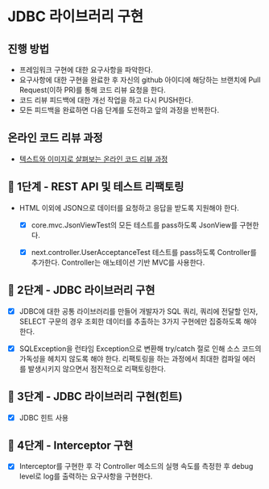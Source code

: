 # JDBC 라이브러리 구현
## 진행 방법
* 프레임워크 구현에 대한 요구사항을 파악한다.
* 요구사항에 대한 구현을 완료한 후 자신의 github 아이디에 해당하는 브랜치에 Pull Request(이하 PR)를 통해 코드 리뷰 요청을 한다.
* 코드 리뷰 피드백에 대한 개선 작업을 하고 다시 PUSH한다.
* 모든 피드백을 완료하면 다음 단계를 도전하고 앞의 과정을 반복한다.

## 온라인 코드 리뷰 과정
* [텍스트와 이미지로 살펴보는 온라인 코드 리뷰 과정](https://github.com/next-step/nextstep-docs/tree/master/codereview)

## 🚀 1단계 - REST API 및 테스트 리팩토링

- HTML 이외에 JSON으로 데이터를 요청하고 응답을 받도록 지원해야 한다.
  - [x] core.mvc.JsonViewTest의 모든 테스트를 pass하도록 JsonView를 구현한다.
  - [x] next.controller.UserAcceptanceTest 테스트를 pass하도록 Controller를 추가한다. Controller는 애노테이션 기반 MVC를 사용한다.


## 🚀 2단계 - JDBC 라이브러리 구현

- [x] JDBC에 대한 공통 라이브러리를 만들어 개발자가 SQL 쿼리, 쿼리에 전달할 인자, SELECT 구문의 경우 조회한 데이터를 추출하는 3가지 구현에만 집중하도록 해야 한다.
- [x] SQLException을 런타임 Exception으로 변환해 try/catch 절로 인해 소스 코드의 가독성을 헤치지 않도록 해야 한다.
  리팩토링을 하는 과정에서 최대한 컴파일 에러를 발생시키지 않으면서 점진적으로 리팩토링한다.


## 🚀 3단계 - JDBC 라이브러리 구현(힌트)

- [x] JDBC 힌트 사용


## 🚀 4단계 - Interceptor 구현 

- [x] Interceptor를 구현한 후 각 Controller 메소드의 실행 속도를 측정한 후 debug level로 log를 출력하는 요구사항을 구현한다.